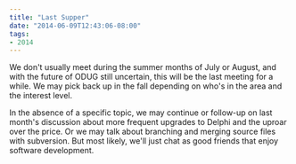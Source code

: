 ```yaml
---
title: "Last Supper"
date: "2014-06-09T12:43:06-08:00"
tags:
- 2014
---
```


We don't usually meet during the summer months of July or August, and with the future of ODUG still uncertain, this will be the last meeting for a while.  We may pick back up in the fall depending on who's in the area and the interest level.

In the absence of a specific topic, we may continue or follow-up on last month's discussion about more frequent upgrades to Delphi and the uproar over the price. Or we may talk about branching and merging source files with subversion. But most likely, we'll just chat as good friends that enjoy software development.
